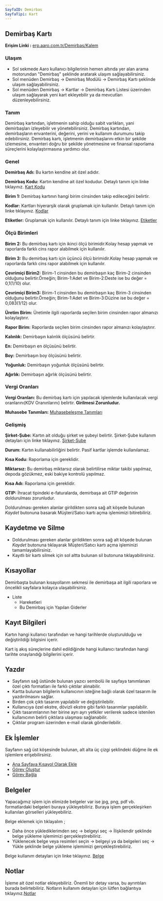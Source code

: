 ```yaml
---
SayfaID: Demirbas
SayfaTipi: Kart
---
```


## Demirbaş Kartı

**Erişim Linki :** [erp.aaro.com.tr/Demirbas/Kalem](erp.aaro.com.tr/Demirbas/Kalem)

### Ulaşım

- Sol sekmede Aaro kullanıcı bilgilerinin hemen altında yer alan arama motorundan "Demirbaş" şeklinde aratarak ulaşım sağlayabilirsiniz.
- Sol menüden Demirbaş -> Demirbaş Modülü -> Demirbaş Kartı şeklinde ulaşım sağlayabilirsiniz. 
- Sol menüden Demirbaş -> Kartlar -> Demirbaş Kartı Listesi üzerinden ulaşım sağlayarak yeni kart ekleyebilir ya da mevcutları düzenleyebilirsiniz.

### Tanım

Demirbaş kartından, işletmenin sahip olduğu sabit varlıkları, yani demirbaşları izleyebilir ve yönetebilirsiniz.
Demirbaş kartından, demirbaşların envanterini, değerini, yerini ve kullanım durumunu takip edebilirsiniz.
Demirbaş kartı, işletmenin demirbaşlarını etkin bir şekilde izlemesine, envanteri doğru bir şekilde yönetmesine ve finansal raporlama süreçlerini kolaylaştırmasına yardımcı olur.

### Genel

**Demirbaş Adı:** Bu kartın kendine ait özel adıdır.

**Demirbaş Kodu:** Kartın kendine ait özel kodudur. Detaylı tanım için linke tıklayınız. [Kart Kodu](../TemelOzellikler/KartKodu.md)

**Birim 1:** Demirbaş kartının hangi birim cinsinden takip edileceğini belirtir.

**Kodlar:** Kartları hiyerarşik olarak gruplamak için kullanılır. Detaylı tanım için linke tıklayınız. [Kodlar](../TemelOzellikler/Kodlar.md)

**Etiketler:** Gruplamak için kullanılır. Detaylı tanım için linke tıklayınız. [Etiketler](../TemelOzellikler/Etiketler.md)

### Ölçü Birimleri

**Birim 2:** Bu demirbaş kartı için ikinci ölçü birimidir.Kolay hesap yapmak ve raporlarda farklı cins rapor alabilmek için kullanılır.

**Birim 3:** Bu demirbaş kartı için üçüncü ölçü birimidir.Kolay hesap yapmak ve raporlarda farklı cins rapor alabilmek için kullanılır.

**Çevrimiçi Birim2:** Birim-1 cinsinden bu demirbaşın kaç Birim-2 cinsinden olduğunu belirtir.Örneğin; Birim-1:Adet ve Birim-2:Deste ise bu değer = 0,1(1/10) olur.

**Çevrimiçi Birim3:** Birim-1 cinsinden bu demirbaşın kaç Birim-3 cinsinden olduğunu belirtir.Örneğin; Birim-1:Adet ve Birim-3:Düzine ise bu değer = 0,083(1/12) olur.

**Üretim Birim:** Üretimle ilgili raporlarda seçilen birim cinsinden rapor almanızı kolaylaştırır.

**Rapor Birim:** Raporlarda seçilen birim cinsinden rapor almanızı kolaylaştırır.

**Kalınlık:** Demirbaşın kalınlık ölçüsünü belirtir.

**En:** Demirbaşın en ölçüsünü belirtir.

**Boy:** Demirbaşın boy ölçüsünü belirtir.

**Yoğunluk:** Demirbaşın yoğunluk ölçüsünü belirtir.

**Ağırlık:** Demirbaşın ağırlık ölçüsünü belirtir.


### Vergi Oranları

**Vergi Oranları:** Bu demirbaş kartı için yapılacak işlemlerde kullanılacak vergi oranlarını(KDV Oranınlarını) belirtir. **Girilmesi Zorunludur.**

**Muhasebe Tanımları:** [Muhasebeleşme Tanımları](../TemelOzellikler/MuhasebelesmeTanimlari.md)


### Gelişmiş

**Şirket-Şube:** Kartın ait olduğu şirket ve şubeyi belirtir. Şirket-Şube kullanım detayları için linke tıklayınız. [Şirket-Şube](../TemelOzellikler/SirketSubeKart.md)

**Durum:** Kartın kullanabilirliğini belirtir. Pasif kartlar işlemde kullanılamaz.

**Kısa Kodu:** Raporlama için gereklidir. 

**Miktarsız:** Bu demirbaş miktarsız olarak belirtilirse miktar takibi yapılmaz, depoda gözükmez, eski bakiye kontrolü yapılmaz.

**Kısa Adı:** Raporlama için gereklidir. 

**GTIP:** İhracat tipindeki e-faturalarda, demirbaşa ait GTIP değerinin doldurulması zorunludur.


Doldurulması gereken alanlar girildikten sonra sağ alt köşede bulunan *Kaydet* butonuna basarak Müşteri/Satıcı kartı açma işlemimizi bitirebiliriz.

## Kaydetme ve Silme

- Doldurulması gereken alanlar girildikten sonra sağ alt köşede bulunan *Kaydet* butonuna tıklayarak Müşteri/Satıcı kartı açma işleminizi tamamlayabilirsiniz.
- Kayıtlı bir kartı silmek için sol altta bulunan sil butonuna tıklayabilirsiniz.

## Kısayollar

Demirbaşta bulunan kısayollarım sekmesi ile demirbaşa ait ilgili raporlara ve öncelikli sayfalara kolayca ulaşabilirsiniz.

- Liste 
	- Hareketleri
	- Bu Demirbaş için Yapılan Giderler

## Kayıt Bilgileri

Kartın hangi kullanıcı tarafından ve hangi tarihlerde oluşturulduğu ve değiştirildiği bilgisini içerir.

Kart iş akış süreçlerine dahil edildiğinde hangi kullanıcı tarafından hangi tarihte onaylandığı bilgilerini içerir. 

## Yazdır

- Sayfanın sağ üstünde bulunan yazıcı sembolü ile sayfaya tanımlanan özel çıktı formatları ile farklı çıktılar alınabilir. 
- Kartta bulunan bilgilerin kullanıcının isteğine bağlı olarak özel tasarım ile yazdırılmasını sağlar.
- Birden çok çıktı tasarım yapılabilir ve değiştirilebilir.
- Kullanıcıya özel ekstre, dövizli ekstre gibi farklı tasarımlar yapılabilir.
- Çıktı tasarımlarının her birine  ayrı ayrı yetkiler verilerek sadece istenilen kullanıcının belirli çıktılara ulaşması sağlanabilir.
- Çıktılar program üzerinden e-mail olarak gönderilebilir. 

## Ek İşlemler

 Sayfanın sağ üst köşesinde bulunan, alt alta üç çizgi şeklindeki düğme ile ek işlemlere erişebilirsiniz.








- [Ana Sayfaya Kısayol Olarak Ekle](../TemelOzellikler/KisaYollaraEkleme.md)
- [Görev Oluştur]()
- [Görev Bağla]()

## Belgeler

Yapacağımız işlem için elimizde belgeler var ise jpg, png, pdf vb. formatlardaki belgeleri buraya yükleyebiliriz.
Buraya işlem gerçekleşirken kullanılan görselleri yükleyebiliriz.

Belge eklemek için tıklayalım ;

- Daha önce yüklediklerimden seç -> belgeyi seç -> İlişkilendir şeklinde belge yükleme işlemimizi gerçekleştirebiliriz.
- Yüklenecek belge veya resimleri seçin -> belgeyi ya da belgeleri seç -> Yükle şeklinde belge yükleme işlemimizi gerçekleştirebiliriz.

Belge kullanım detayları için linke tıklayınız. [Belge](../TemelOzellikler/Belgeler.md)


## Notlar

İşleme ait özel notlar ekleyebiliriz. Önemli bir detay varsa, bu ayrıntıları burada belirtebiliriz. Notların kullanım detayları için lütfen bağlantıya tıklayınız.[Notlar](../TemelOzellikler/Notlar.md)
